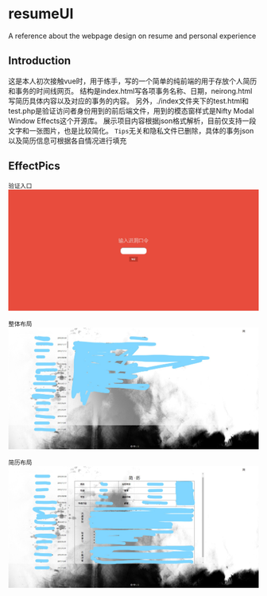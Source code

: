 # resumeUI
A reference about the webpage design on resume and personal experience

## Introduction
这是本人初次接触vue时，用于练手，写的一个简单的纯前端的用于存放个人简历和事务的时间线网页。
结构是index.html写各项事务名称、日期，neirong.html写简历具体内容以及对应的事务的内容。
另外，./index文件夹下的test.html和test.php是验证访问者身份用到的前后端文件，用到的模态窗样式是Nifty Modal Window Effects这个开源库。
展示项目内容根据json格式解析，目前仅支持一段文字和一张图片，也是比较简化。
`Tips`无关和隐私文件已删除，具体的事务json以及简历信息可根据各自情况进行填充

## EffectPics
`验证入口`
![](imgs/入口.jpg)

`整体布局`
![](imgs/designui.jpg)

`简历布局`
![](imgs/简历页面.jpg)
